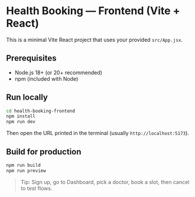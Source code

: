 # Health Booking — Frontend (Vite + React)

This is a minimal Vite React project that uses your provided `src/App.jsx`.

## Prerequisites
- Node.js 18+ (or 20+ recommended)
- npm (included with Node)

## Run locally
```bash
cd health-booking-frontend
npm install
npm run dev
```
Then open the URL printed in the terminal (usually `http://localhost:5173`).

## Build for production
```bash
npm run build
npm run preview
```

> Tip: Sign up, go to Dashboard, pick a doctor, book a slot, then cancel to test flows.
